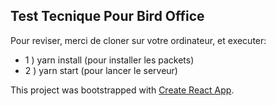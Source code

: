 

## Test Tecnique Pour Bird Office

Pour reviser, merci de cloner sur votre ordinateur, et executer:

- 1 ) yarn install (pour installer les packets)
- 2 ) yarn start (pour lancer le serveur)

This project was bootstrapped with [Create React App](https://github.com/facebookincubator/create-react-app).
